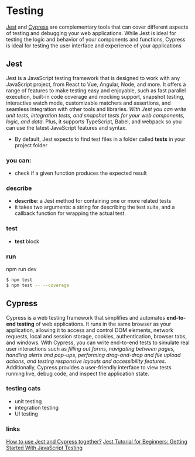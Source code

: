 # Testing

[Jest](./README-JEST.md) and [Cypress](./README-CYPRESS.md) are complementary tools that can cover different aspects of testing and debugging your web applications. While Jest is ideal for testing the logic and behavior of your components and functions, Cypress is ideal for testing the user interface and experience of your applications

## Jest

Jest is a JavaScript testing framework that is designed to work with any JavaScript project, from React to Vue, Angular, Node, and more. It offers a range of features to make testing easy and enjoyable, such as fast parallel execution, built-in code coverage and mocking support, snapshot testing, interactive watch mode, customizable matchers and assertions, and seamless integration with other tools and libraries. _With Jest you can write unit tests, integration tests, and snapshot tests for your web components, logic, and data_. Plus, it supports TypeScript, Babel, and webpack so you can use the latest JavaScript features and syntax.

- By default, Jest expects to find test files in a folder called __tests__ in your project folder

### you can:

- check if a given function produces the expected result

### describe

- **describe**: a Jest method for containing one or more related tests
- it takes two arguments: a string for describing the test suite, and a callback function for wrapping the actual test.

### test

- **test** block

### run

npm run dev

```bash
$ npm test
$ npm test -- --coverage
```

## Cypress

Cypress is a web testing framework that simplifies and automates **end-to-end testing** of web applications. It runs in the same browser as your application, allowing it to access and control DOM elements, network requests, local and session storage, cookies, authentication, browser tabs, and windows. With Cypress, you can write end-to-end tests to simulate real user interactions such as _filling out forms, navigating between pages, handling alerts and pop-ups, performing drag-and-drop and file upload actions, and testing responsive layouts and accessibility features_. Additionally, Cypress provides a user-friendly interface to view tests running live, debug code, and inspect the application state.

### testing cats

- unit testing
- integration testing
- UI testing

### links

[How to use Jest and Cypress together?](https://www.linkedin.com/advice/0/how-do-you-use-jest-cypress-web-development-skills-web-development)
[Jest Tutorial for Beginners: Getting Started With JavaScript Testing](https://www.valentinog.com/blog/jest/)
